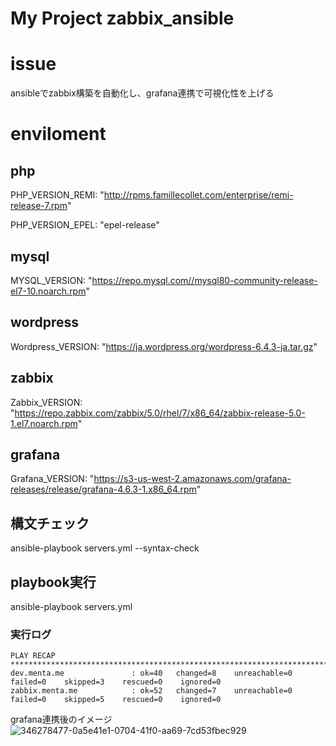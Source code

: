 # My Project zabbix_ansible

# issue
ansibleでzabbix構築を自動化し、grafana連携で可視化性を上げる

# enviloment
## php
PHP_VERSION_REMI: "http://rpms.famillecollet.com/enterprise/remi-release-7.rpm"

PHP_VERSION_EPEL: "epel-release"

## mysql
MYSQL_VERSION: "https://repo.mysql.com//mysql80-community-release-el7-10.noarch.rpm"

## wordpress
Wordpress_VERSION: "https://ja.wordpress.org/wordpress-6.4.3-ja.tar.gz"

## zabbix
Zabbix_VERSION: "https://repo.zabbix.com/zabbix/5.0/rhel/7/x86_64/zabbix-release-5.0-1.el7.noarch.rpm"

## grafana
Grafana_VERSION: "https://s3-us-west-2.amazonaws.com/grafana-releases/release/grafana-4.6.3-1.x86_64.rpm"

## 構文チェック
ansible-playbook servers.yml --syntax-check

## playbook実行
ansible-playbook servers.yml

### 実行ログ
```
PLAY RECAP **********************************************************************************************************************************************************************************************************************************
dev.menta.me               : ok=40   changed=8    unreachable=0    failed=0    skipped=3    rescued=0    ignored=0   
zabbix.menta.me            : ok=52   changed=7    unreachable=0    failed=0    skipped=5    rescued=0    ignored=0  
```

grafana連携後のイメージ
![346278477-0a5e41e1-0704-41f0-aa69-7cd53fbec929](https://github.com/user-attachments/assets/d7ad97a2-2bdc-40d1-a308-8ef841ffbb11)



